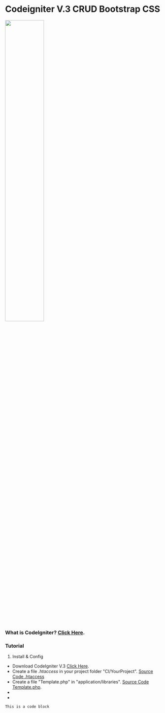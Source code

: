 
# Codeigniter V.3 CRUD Bootstrap CSS

<img src="https://github.com/firmanprogrammer/codeigniter3_crud_bootstrap/blob/master/screenshots/Screen%20Shot%202017-01-23%20at%204.29.17%20PM.png" width="50%" ></img>

### What is CodeIgniter? [Click Here](https://www.codeigniter.com/). 
### Tutorial 
1. Install & Config
  * Download CodeIgniter V.3 [Click Here](https://www.codeigniter.com/).
  * Create a file *.htaccess* in your project folder "CI/YourProject". [Source Code .htaccess](https://github.com/firmanprogrammer/codeigniter3_crud_bootstrap/blob/master/.htaccess)
  * Create a file "Template.php" in "application/libraries". [Source Code Template.php](https://github.com/firmanprogrammer/codeigniter3_crud_bootstrap/blob/master/application/libraries/Template.php). 
  *
  *

```
This is a code block
```
